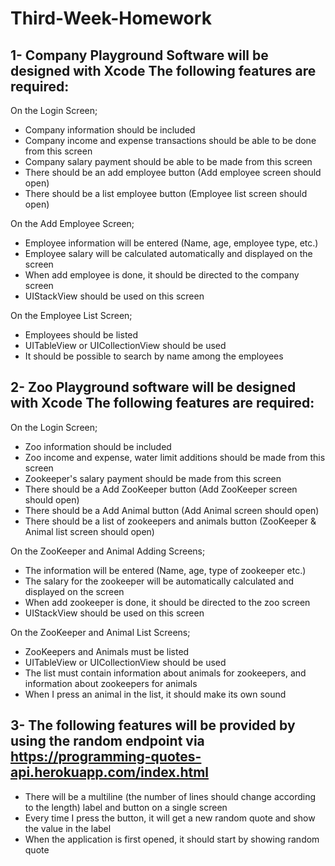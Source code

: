 # Third-Week-Homework

1- Company Playground Software will be designed with Xcode
The following features are required:
--

On the Login Screen;

- Company information should be included
- Company income and expense transactions should be able to be done from this screen
- Company salary payment should be able to be made from this screen
- There should be an add employee button (Add employee screen should open)
- There should be a list employee button (Employee list screen should open)

On the Add Employee Screen;

- Employee information will be entered (Name, age, employee type, etc.)
- Employee salary will be calculated automatically and displayed on the screen
- When add employee is done, it should be directed to the company screen
- UIStackView should be used on this screen

On the Employee List Screen;

- Employees should be listed
- UITableView or UICollectionView should be used
- It should be possible to search by name among the employees

2- Zoo Playground software will be designed with Xcode
The following features are required:
--

On the Login Screen;

- Zoo information should be included
- Zoo income and expense, water limit additions should be made from this screen
- Zookeeper's salary payment should be made from this screen
- There should be a Add ZooKeeper button (Add ZooKeeper screen should open)
- There should be a Add Animal button (Add Animal screen should open)
- There should be a list of zookeepers and animals button (ZooKeeper & Animal list screen should open)

On the ZooKeeper and Animal Adding Screens;

- The information will be entered (Name, age, type of zookeeper etc.)
- The salary for the zookeeper will be automatically calculated and displayed on the screen
- When add zookeeper is done, it should be directed to the zoo screen
- UIStackView should be used on this screen

On the ZooKeeper and Animal List Screens;

- ZooKeepers and Animals must be listed
- UITableView or UICollectionView should be used
- The list must contain information about animals for zookeepers, and information about zookeepers for animals
- When I press an animal in the list, it should make its own sound

3- The following features will be provided by using the random endpoint via https://programming-quotes-api.herokuapp.com/index.html
--

- There will be a multiline (the number of lines should change according to the length) label and button on a single screen
- Every time I press the button, it will get a new random quote and show the value in the label
- When the application is first opened, it should start by showing random quote